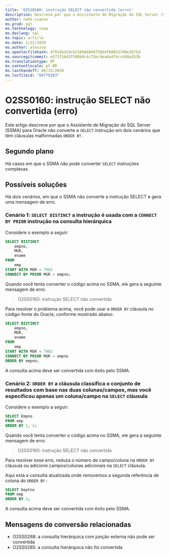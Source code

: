 ```yaml
---
title: 'O2SS0160: instrução SELECT não convertida (erro)'
description: Descreve por que o Assistente de Migração do SQL Server (SSMA) para Oracle não converte a instrução SELECT em dois cenários que têm cláusulas de ORDENAção mal formadas.
author: nahk-ivanov
ms.prod: sql
ms.technology: ssma
ms.devlang: sql
ms.topic: article
ms.date: 1/22/2020
ms.author: alexiva
ms.openlocfilehash: 4791dbd19c6210688b00758d4f600327d0e3675d
ms.sourcegitcommit: e572f1642f588b8c4c75bc9ea6adf4ccd48a353b
ms.translationtype: MT
ms.contentlocale: pt-BR
ms.lasthandoff: 06/15/2020
ms.locfileid: "84779283"
---
```

# <a name="o2ss0160-select-statement-not-converted-error"></a>O2SS0160: instrução SELECT não convertida (erro)

Este artigo descreve por que o Assistente de Migração do SQL Server (SSMA) para Oracle não converte a `SELECT` instrução em dois cenários que têm cláusulas malformadas `ORDER BY` .

## <a name="background"></a>Segundo plano

Há casos em que o SSMA não pode converter `SELECT` instruções complexas.

## <a name="possible-remedies"></a>Possíveis soluções

Há dois cenários, em que o SSMA não converte a instrução SELECT e gera uma mensagem de erro.

### <a name="scenario-1-select-distinct-statement-is-used-with-connect-by-prior-statement-in-the-hierarchical-query"></a>Cenário 1: `SELECT DISTINCT` a instrução é usada com a `CONNECT BY PRIOR` instrução na consulta hierárquica

Considere o exemplo a seguir:

```sql
SELECT DISTINCT
    empno,
    MGR,
    ename
FROM
    emp
START WITH MGR = 7902
CONNECT BY PRIOR MGR = empno;
```

Quando você tenta converter o código acima no SSMA, ele gera a seguinte mensagem de erro:

> O2SS0160: instrução SELECT não convertida

Para resolver o problema acima, você pode usar a `ORDER BY` cláusula no código-fonte do Oracle, conforme mostrado abaixo:

```sql
SELECT DISTINCT
    empno,
    MGR,
    ename
FROM
    emp
START WITH MGR = 7902
CONNECT BY PRIOR MGR = empno
ORDER BY empno;
```

A consulta acima deve ser convertida com êxito pelo SSMA.

### <a name="scenario-2-order-by-clause-sorts-the-result-set-based-on-the-two-columnsfields-but-you-have-specified-only-one-columnfield-in-select-clause"></a>Cenário 2: `ORDER BY` a cláusula classifica o conjunto de resultados com base nas duas colunas/campos, mas você especificou apenas um coluna/campo na `SELECT` cláusula

Considere o exemplo a seguir:

```sql
SELECT Empno
FROM emp
ORDER BY 1, 2;
```

Quando você tenta converter o código acima no SSMA, ele gera a seguinte mensagem de erro:

> O2SS0160: instrução SELECT não convertida

Para resolver esse erro, reduza o número de campo/coluna na `ORDER BY` cláusula ou adicione campos/colunas adicionais na `SELECT` cláusula.

Aqui está a consulta atualizada onde removemos a segunda referência de coluna do `ORDER BY` :

```sql
SELECT Deptno
FROM emp
ORDER BY 1;
```

A consulta acima deve ser convertida com êxito pelo SSMA.

## <a name="related-conversion-messages"></a>Mensagens de conversão relacionadas

* O2SS0268: a consulta hierárquica com junção externa não pode ser convertida
* O2SS0285: a consulta hierárquica não foi convertida
